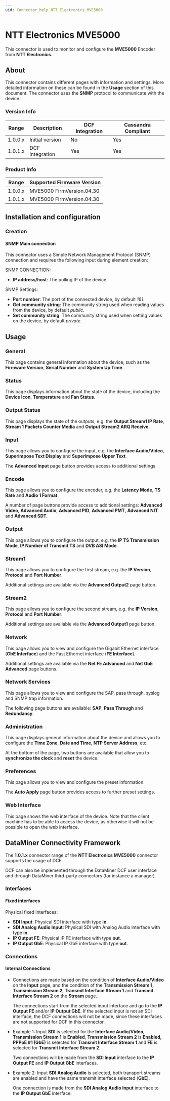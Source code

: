 ```yaml
---
uid: Connector_help_NTT_Electronics_MVE5000
---
```


# NTT Electronics MVE5000

This connector is used to monitor and configure the **MVE5000** Encoder from **NTT Electronics**.

## About

This connector contains different pages with information and settings. More detailed information on these can be found in the **Usage** section of this document. The connector uses the **SNMP** protocol to communicate with the device.

### Version Info

| Range   | Description     | DCF Integration | Cassandra Compliant |
|---------|-----------------|-----------------|---------------------|
| 1.0.0.x | Initial version | No              | Yes                 |
| 1.0.1.x | DCF integration | Yes             | Yes                 |

### Product Info

| Range   | Supported Firmware Version |
|---------|----------------------------|
| 1.0.0.x | MVE5000 FirmVersion.04.30  |
| 1.0.1.x | MVE5000 FirmVersion.04.30  |

## Installation and configuration

### Creation

#### SNMP Main connection

This connector uses a Simple Network Management Protocol (SNMP) connection and requires the following input during element creation:

SNMP CONNECTION:

- **IP address/host**: The polling IP of the device.

SNMP Settings:

- **Port number**: The port of the connected device, by default *161*.
- **Get community string**: The community string used when reading values from the device, by default *public*.
- **Set community string**: The community string used when setting values on the device, by default *private*.

## Usage

### General

This page contains general information about the device, such as the **Firmware Version**, **Serial Number** and **System Up Time**.

### Status

This page displays information about the state of the device, including the **Device Icon**, **Temperature** and **Fan Status.**

### Output Status

This page displays the state of the outputs, e.g. the **Output Stream1 IP Rate**, **Stream 1 Packets Counter Media** and **Output Stream2 ARQ Receive**.

### Input

This page allows you to configure the input, e.g. the **Interface Audio/Video**, **Superimpose Text Display** and **Superimpose Upper Text**.

The **Advanced Input** page button provides access to additional settings.

### Encode

This page allows you to configure the encoder, e.g. the **Latency Mode**, **TS Rate** and **Audio 1 Format**.

A number of page buttons provide access to additional settings: **Advanced Video**, **Advanced Audio**, **Advanced PID**, **Advanced PMT**, **Advanced NIT** and **Advanced SDT**.

### Output

This page allows you to configure the output, e.g. the **IP TS Transmission Mode**, **IP Number of Transmit TS** and **DVB ASI Mode**.

### Stream1

This page allows you to configure the first stream, e.g. the **IP Version**, **Protocol** and **Port Number**.

Additional settings are available via the **Advanced Output2** page button.

### Stream2

This page allows you to configure the second stream, e.g. the **IP Version**, **Protocol** and **Port Number**.

Additional settings are available via the **Advanced Output1** page button.

### Network

This page allows you to view and configure the Gigabit Ethernet interface (**GbE Interface**) and the Fast Ethernet interface (**FE Interface**).

Additional settings are available via the **Net FE Advanced** and **Net GbE Advanced** page buttons.

### Network Services

This page allows you to view and configure the SAP, pass through, syslog and SNMP trap information.

The following page buttons are available: **SAP**, **Pass Through** and **Redundancy**.

### Administration

This page displays general information about the device and allows you to configure the **Time Zone**, **Date and Time**, **NTP Server Address**, etc.

At the bottom of the page, two buttons are available that allow you to **synchronize the clock** and **reset** the device.

### Preferences

This page allows you to view and configure the preset information.

The **Auto Apply** page button provides access to further preset settings.

### Web Interface

This page shows the web interface of the device. Note that the client machine has to be able to access the device, as otherwise it will not be possible to open the web interface.

## DataMiner Connectivity Framework

The **1**.**0.1.x** connector range of the **NTT Electronics MVE5000** connector supports the usage of DCF.

DCF can also be implemented through the DataMiner DCF user interface and through DataMiner third-party connectors (for instance a manager).

### Interfaces

#### Fixed interfaces

Physical fixed interfaces:

- **SDI Input**: Physical SDI interface with type **in**.
- **SDI Analog Audio Input**: Physical SDI with Analog Audio interface with type **in**.
- **IP Output FE**: Physical IP FE interface with type **out**.
- **IP Output GbE**: Physical IP GbE interface with type **out**.

### Connections

#### Internal Connections

- Connections are made based on the condition of **Interface Audio/Video** on the **Input** page, and the condition of the **Transmission Stream 1, Transmission Stream 2, Transmit Interface Stream 1** and **Transmit Interface Stream 2** on the **Stream** page.

  The connections start from the selected input interface and go to the **IP Output FE** and/or **IP Output GbE**. If the selected input is not an SDI interface, the DCF connections will not be made, since these interfaces are not supported for DCF in this connector.

- Example 1: Input **SDI** is selected for the **Interface Audio/Video, Transmission Stream 1** is **Enabled**, **Transmission Stream 2** is **Enabled, PPPoE \#1 (GbE)** is selected for **Transmit Interface Stream 1** and **FE** is selected for **Transmit Interface Stream 2**.

  Two connections will be made from the **SDI Input** interface to the **IP Output FE** and **IP Output GbE** interfaces.

- Example 2: Input **SDI Analog Audio** is selected, both transport streams are enabled and have the same transmit interface selected (**GbE**).

  One connection is made from the **SDI Analog Audio Input** interface to the **IP Output GbE** interface.
